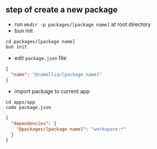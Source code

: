 ## step of create a new package

- run `mkdir -p packages/[package name]` at root directory
- bun init

```bath
cd packages/[package name]
bun init
```
- edit `package.json` file

```json
{
  "name": "@camellia/[package name]"
}
```

- import package to current app

```bath
cd apps/app
code package.json
```

```json
{
  "dependencies": {
    "@packages/[package name]": "workspace:*"
  }
}
```
